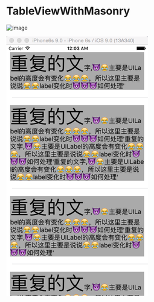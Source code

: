 # TableViewWithMasonry
![image](https://github.com/858665536/TableViewWithMasonry/blob/master/tableviewcell.gif)



![image](https://github.com/858665536/TableViewWithMasonry/blob/master/%E9%9D%99%E6%80%81%E5%9B%BE.png)
